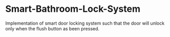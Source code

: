 # Smart-Bathroom-Lock-System
Implementation of smart door locking system such that the door will unlock only when the flush button as been pressed. 
